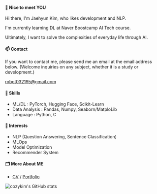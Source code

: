 #### 👋 Nice to meet YOU

Hi there,  I'm Jaehyun Kim, who likes development and NLP.

I'm currently learning DL at Naver Boostcamp AI Tech course.

Ultimately, I want to solve the complexities of everyday life through AI.



#### 📫 Contact

If you want to contact me, please send me an email  at the email address below. (Welcome inquiries on any subject, whether it is a study or development.)

robot032195@gmail.com



#### 🍳 Skills

- ML/DL : PyTorch, Hugging Face, Scikit-Learn
- Data Analysis : Pandas, Numpy, Seaborn/MatploLib
- Language : Python, C



#### 🤔 Interests

- NLP (Question Answering, Sentence Classification)
- MLOps
- Model Optimization
- Recommender System



#### 🗂 More About ME

- [CV](../About_ME/KJH_CV.pdf) / [Portfolio](https://cozykim.notion.site)




![cozykim's GitHub stats](https://github-readme-stats.vercel.app/api?username=cozykim&show_icons=true&theme=default)


